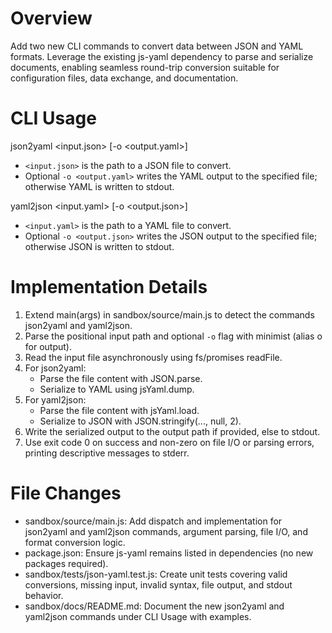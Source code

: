 # Overview
Add two new CLI commands to convert data between JSON and YAML formats. Leverage the existing js-yaml dependency to parse and serialize documents, enabling seamless round-trip conversion suitable for configuration files, data exchange, and documentation.

# CLI Usage

json2yaml <input.json> [-o <output.yaml>]
- `<input.json>` is the path to a JSON file to convert.
- Optional `-o <output.yaml>` writes the YAML output to the specified file; otherwise YAML is written to stdout.

yaml2json <input.yaml> [-o <output.json>]
- `<input.yaml>` is the path to a YAML file to convert.
- Optional `-o <output.json>` writes the JSON output to the specified file; otherwise JSON is written to stdout.

# Implementation Details
1. Extend main(args) in sandbox/source/main.js to detect the commands json2yaml and yaml2json.
2. Parse the positional input path and optional `-o` flag with minimist (alias o for output).
3. Read the input file asynchronously using fs/promises readFile.
4. For json2yaml:
   - Parse the file content with JSON.parse.
   - Serialize to YAML using jsYaml.dump.
5. For yaml2json:
   - Parse the file content with jsYaml.load.
   - Serialize to JSON with JSON.stringify(..., null, 2).
6. Write the serialized output to the output path if provided, else to stdout.
7. Use exit code 0 on success and non-zero on file I/O or parsing errors, printing descriptive messages to stderr.

# File Changes
- sandbox/source/main.js: Add dispatch and implementation for json2yaml and yaml2json commands, argument parsing, file I/O, and format conversion logic.
- package.json: Ensure js-yaml remains listed in dependencies (no new packages required).
- sandbox/tests/json-yaml.test.js: Create unit tests covering valid conversions, missing input, invalid syntax, file output, and stdout behavior.
- sandbox/docs/README.md: Document the new json2yaml and yaml2json commands under CLI Usage with examples.